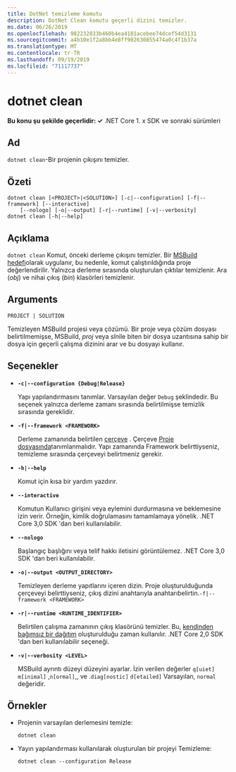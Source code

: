 ```yaml
---
title: DotNet temizleme komutu
description: DotNet Clean komutu geçerli dizini temizler.
ms.date: 06/26/2019
ms.openlocfilehash: 982232833b460b4ea4181acebee74dcef54d3131
ms.sourcegitcommit: a4b10e1f2a8bb4e8ff902630855474a0c4f1b37a
ms.translationtype: MT
ms.contentlocale: tr-TR
ms.lasthandoff: 09/19/2019
ms.locfileid: "71117737"
---
```

# <a name="dotnet-clean"></a>dotnet clean

**Bu konu şu şekilde geçerlidir: ✓** .NET Core 1. x SDK ve sonraki sürümleri

<!-- todo: uncomment when all CLI commands are reviewed
[!INCLUDE [topic-appliesto-net-core-all](../../../includes/topic-appliesto-net-core-all.md)]
-->

## <a name="name"></a>Ad

`dotnet clean`-Bir projenin çıkışını temizler.

## <a name="synopsis"></a>Özeti

```dotnetcli
dotnet clean [<PROJECT>|<SOLUTION>] [-c|--configuration] [-f|--framework] [--interactive] 
    [--nologo] [-o|--output] [-r|--runtime] [-v|--verbosity]
dotnet clean [-h|--help]
```

## <a name="description"></a>Açıklama

`dotnet clean` Komut, önceki derleme çıkışını temizler. Bir [MSBuild hedefi](/visualstudio/msbuild/msbuild-targets)olarak uygulanır, bu nedenle, komut çalıştırıldığında proje değerlendirilir. Yalnızca derleme sırasında oluşturulan çıktılar temizlenir. Ara (*obj*) ve nihai çıkış (*bin*) klasörleri temizlenir.

## <a name="arguments"></a>Arguments

`PROJECT | SOLUTION`

Temizleyen MSBuild projesi veya çözümü. Bir proje veya çözüm dosyası belirtilmemişse, MSBuild, *proj* veya *sln*ile biten bir dosya uzantısına sahip bir dosya için geçerli çalışma dizinini arar ve bu dosyayı kullanır.

## <a name="options"></a>Seçenekler

* **`-c|--configuration {Debug|Release}`**

  Yapı yapılandırmasını tanımlar. Varsayılan değer `Debug` şeklindedir. Bu seçenek yalnızca derleme zamanı sırasında belirtilmişse temizlik sırasında gereklidir.

* **`-f|--framework <FRAMEWORK>`**

  Derleme zamanında belirtilen [çerçeve](../../standard/frameworks.md) . Çerçeve [Proje dosyasında](csproj.md)tanımlanmalıdır. Yapı zamanında Framework belirttiyseniz, temizleme sırasında çerçeveyi belirtmeniz gerekir.

* **`-h|--help`**

  Komut için kısa bir yardım yazdırır.

* **`--interactive`**

  Komutun Kullanıcı girişini veya eylemini durdurmasına ve beklemesine izin verir. Örneğin, kimlik doğrulamasını tamamlamaya yönelik. .NET Core 3,0 SDK 'dan beri kullanılabilir.

* **`--nologo`**

  Başlangıç başlığını veya telif hakkı iletisini görüntülemez. .NET Core 3,0 SDK 'dan beri kullanılabilir.

* **`-o|--output <OUTPUT_DIRECTORY>`**

  Temizleyen derleme yapıtlarını içeren dizin. Proje oluşturulduğunda çerçeveyi belirttiyseniz, çıkış dizini anahtarıyla anahtarıbelirtin.`-f|--framework <FRAMEWORK>`

* **`-r|--runtime <RUNTIME_IDENTIFIER>`**

  Belirtilen çalışma zamanının çıkış klasörünü temizler. Bu, [kendinden bağımsız bir dağıtım](../deploying/index.md#self-contained-deployments-scd) oluşturulduğu zaman kullanılır. .NET Core 2,0 SDK 'dan beri kullanılabilir seçeneği.

* **`-v|--verbosity <LEVEL>`**

  MSBuild ayrıntı düzeyi düzeyini ayarlar. İzin verilen değerler `q[uiet]` `m[inimal]` ,`n[ormal]`,, ve .`diag[nostic]` `d[etailed]` Varsayılan, `normal` değeridir.

## <a name="examples"></a>Örnekler

* Projenin varsayılan derlemesini temizle:

  ```dotnetcli
  dotnet clean
  ```

* Yayın yapılandırması kullanılarak oluşturulan bir projeyi Temizleme:

  ```dotnetcli
  dotnet clean --configuration Release
  ```
